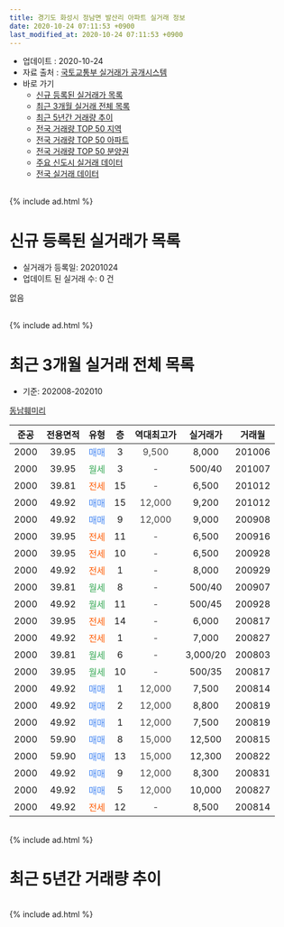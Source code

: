 ```yaml
---
title: 경기도 화성시 정남면 발산리 아파트 실거래 정보
date: 2020-10-24 07:11:53 +0900
last_modified_at: 2020-10-24 07:11:53 +0900
---
```


* 업데이트 : 2020-10-24
* 자료 출처 : [국토교통부 실거래가 공개시스템](http://rt.molit.go.kr)
* 바로 가기
    * [신규 등록된 실거래가 목록](#신규-등록된-실거래가-목록)
    * [최근 3개월 실거래 전체 목록](#최근-3개월-실거래-전체-목록)
    * [최근 5년간 거래량 추이](#최근-5년간-거래량-추이)
    * [전국 거래량 TOP 50 지역](https://inasie.github.io/apt-trade-info/최근-3개월-전국에서-가장-거래가-많이-발생한-지역)
    * [전국 거래량 TOP 50 아파트](https://inasie.github.io/apt-trade-info/최근-3개월-전국에서-가장-거래가-많이-발생한-아파트)
    * [전국 거래량 TOP 50 분양권](https://inasie.github.io/apt-trade-info/최근-3개월-전국에서-가장-거래가-많이-발생한-분양권)
    * [주요 신도시 실거래 데이터](https://inasie.github.io/apt-trade-info/주요-신도시)
    * [전국 실거래 데이터](https://inasie.github.io/apt-trade-info/전국)
<br>
{% include ad.html %}
<br>

# 신규 등록된 실거래가 목록
* 실거래가 등록일: 20201024
* 업데이트 된 실거래 수: 0 건

없음

<br>
{% include ad.html %}
<br>

# 최근 3개월 실거래 전체 목록
* 기준: 202008-202010


[동남훼미리](https://search.naver.com/search.naver?query=%EA%B2%BD%EA%B8%B0%EB%8F%84+%ED%99%94%EC%84%B1%EC%8B%9C+%EC%A0%95%EB%82%A8%EB%A9%B4+%EB%B0%9C%EC%82%B0%EB%A6%AC+%EB%8F%99%EB%82%A8%ED%9B%BC%EB%AF%B8%EB%A6%AC)

|준공|전용면적|유형|층|역대최고가|실거래가|거래월|
|:---:|:---:|:---:|:---:|:---:|:---:|:---:|
|2000|39.95|<span style="color:#4285f3">매매</span>|3|<span style="color:#444444">9,500</span>|8,000|201006|
|2000|39.95|<span style="color:#34a853">월세</span>|3|<span style="color:#444444">-</span>|500/40|201007|
|2000|39.81|<span style="color:#ff5a00">전세</span>|15|<span style="color:#444444">-</span>|6,500|201012|
|2000|49.92|<span style="color:#4285f3">매매</span>|15|<span style="color:#444444">12,000</span>|9,200|201012|
|2000|49.92|<span style="color:#4285f3">매매</span>|9|<span style="color:#444444">12,000</span>|9,000|200908|
|2000|39.95|<span style="color:#ff5a00">전세</span>|11|<span style="color:#444444">-</span>|6,500|200916|
|2000|39.95|<span style="color:#ff5a00">전세</span>|10|<span style="color:#444444">-</span>|6,500|200928|
|2000|49.92|<span style="color:#ff5a00">전세</span>|1|<span style="color:#444444">-</span>|8,000|200929|
|2000|39.81|<span style="color:#34a853">월세</span>|8|<span style="color:#444444">-</span>|500/40|200907|
|2000|49.92|<span style="color:#34a853">월세</span>|11|<span style="color:#444444">-</span>|500/45|200928|
|2000|39.95|<span style="color:#ff5a00">전세</span>|14|<span style="color:#444444">-</span>|6,000|200817|
|2000|49.92|<span style="color:#ff5a00">전세</span>|1|<span style="color:#444444">-</span>|7,000|200827|
|2000|39.81|<span style="color:#34a853">월세</span>|6|<span style="color:#444444">-</span>|3,000/20|200803|
|2000|39.95|<span style="color:#34a853">월세</span>|10|<span style="color:#444444">-</span>|500/35|200817|
|2000|49.92|<span style="color:#4285f3">매매</span>|1|<span style="color:#444444">12,000</span>|7,500|200814|
|2000|49.92|<span style="color:#4285f3">매매</span>|2|<span style="color:#444444">12,000</span>|8,800|200819|
|2000|49.92|<span style="color:#4285f3">매매</span>|1|<span style="color:#444444">12,000</span>|7,500|200819|
|2000|59.90|<span style="color:#4285f3">매매</span>|8|<span style="color:#444444">15,000</span>|12,500|200815|
|2000|59.90|<span style="color:#4285f3">매매</span>|13|<span style="color:#444444">15,000</span>|12,300|200822|
|2000|49.92|<span style="color:#4285f3">매매</span>|9|<span style="color:#444444">12,000</span>|8,300|200831|
|2000|49.92|<span style="color:#4285f3">매매</span>|5|<span style="color:#444444">12,000</span>|10,000|200827|
|2000|49.92|<span style="color:#ff5a00">전세</span>|12|<span style="color:#444444">-</span>|8,500|200814|


<br>
{% include ad.html %}
<br>

# 최근 5년간 거래량 추이


<div style="width:100%;">
    <canvas id="deal_progress" height="200"></canvas>
</div>

<script>
new Chart(document.getElementById("deal_progress"), {
    type: 'line',
    data: {
        labels: ['201510','201511','201512','201601','201602','201603','201604','201605','201606','201607','201608','201609','201610','201611','201612','201701','201702','201703','201704','201705','201706','201707','201708','201709','201710','201711','201712','201801','201802','201803','201804','201805','201806','201807','201808','201809','201810','201811','201812','201901','201902','201903','201904','201905','201906','201907','201908','201909','201910','201911','201912','202001','202002','202003','202004','202005','202006','202007','202008','202009','202010'],
        datasets: [{
            label: '매매',
            pointRadius: 1,
            data: [10, 8, 7, 6, 11, 7, 6, 6, 9, 13, 7, 9, 9, 6, 4, 3, 9, 10, 7, 7, 6, 11, 3, 9, 6, 5, 4, 3, 4, 6, 4, 5, 4, 6, 6, 6, 4, 4, 1, 6, 5, 1, 4, 5, 3, 3, 4, 1, 2, 3, 4, 3, 10, 5, 4, 3, 4, 4, 7, 1, 2],
            borderColor: "rgba(255, 201, 14, 1)",
            backgroundColor: "rgba(255, 201, 14, 0.5)",
            fill: false,
            lineTension: 0
        },{
            label: '전월세',
            pointRadius: 1,
            data: [4, 7, 6, 6, 7, 13, 8, 5, 6, 9, 6, 5, 8, 7, 5, 6, 12, 11, 5, 4, 3, 9, 6, 11, 4, 6, 7, 5, 4, 8, 4, 5, 2, 3, 6, 5, 4, 3, 4, 6, 6, 2, 4, 3, 6, 4, 4, 5, 2, 4, 5, 1, 7, 7, 5, 4, 4, 3, 5, 5, 2],
            borderColor: "rgba(0, 141, 185, 1)",
            backgroundColor: "rgba(0, 141, 185, 0.5)",
            fill: false,
            lineTension: 0
        }
        ]
    },
    options: {
        responsive: true,
        title: {
            display: false
        },
        tooltips: {
            mode: 'index',
            intersect: false
        },
        hover: {
            mode: 'nearest',
            intersect: true
        },
        scales: {
            xAxes: [{
                display: true,
                scaleLabel: {
                    display: true,
                    labelString: '년/월'
                }
            }],
            yAxes: [{
                display: true,
                ticks: {
                    suggestedMin: 0,
                },
                scaleLabel: {
                    display: true,
                    labelString: '실거래 수'
                }
            }]
        }
    }
});

</script>


<br>
{% include ad.html %}
<br>

